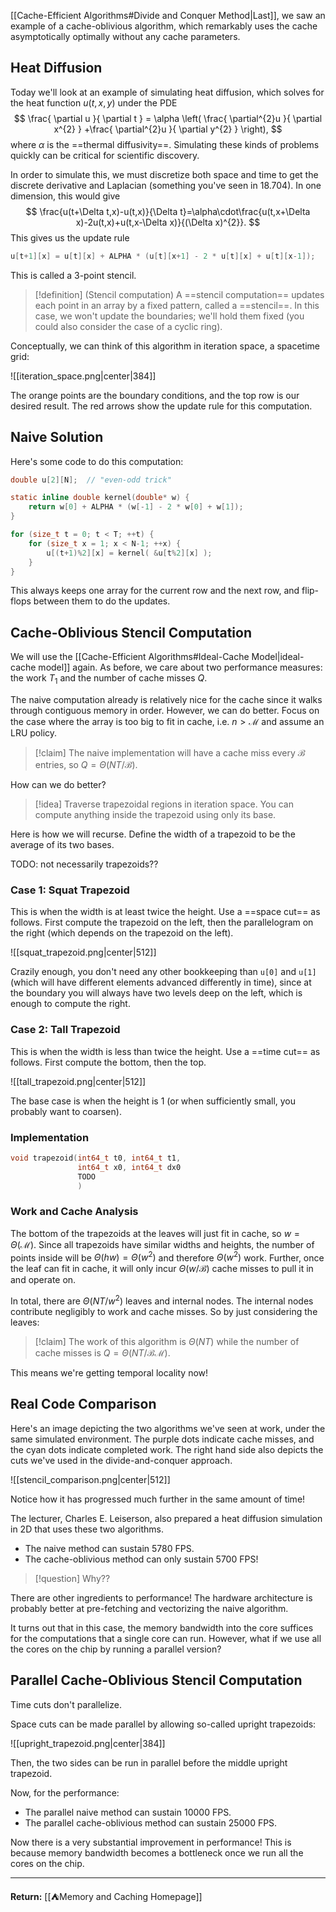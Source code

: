 [[Cache-Efficient Algorithms#Divide and Conquer Method|Last]], we saw an example of a cache-oblivious algorithm, which remarkably uses the cache asymptotically optimally without any cache parameters.

## Heat Diffusion

Today we'll look at an example of simulating heat diffusion, which solves for the heat function $u(t,x,y)$ under the PDE
$$
\frac{ \partial u }{ \partial t } = \alpha \left( \frac{ \partial^{2}u }{ \partial x^{2} } +\frac{ \partial^{2}u }{ \partial y^{2} }  \right),
$$
where $\alpha$ is the ==thermal diffusivity==. Simulating these kinds of problems quickly can be critical for scientific discovery.

In order to simulate this, we must discretize both space and time to get the discrete derivative and Laplacian (something you've seen in 18.704). In one dimension, this would give
$$
\frac{u(t+\Delta t,x)-u(t,x)}{\Delta t}=\alpha\cdot\frac{u(t,x+\Delta x)-2u(t,x)+u(t,x-\Delta x)}{(\Delta x)^{2}}.
$$
This gives us the update rule

```c
u[t+1][x] = u[t][x] + ALPHA * (u[t][x+1] - 2 * u[t][x] + u[t][x-1]);
```

This is called a 3-point stencil.

> [!definition] (Stencil computation)
> A ==stencil computation== updates each point in an array by a fixed pattern, called a ==stencil==. In this case, we won't update the boundaries; we'll hold them fixed (you could also consider the case of a cyclic ring).

Conceptually, we can think of this algorithm in iteration space, a spacetime grid:

![[iteration_space.png|center|384]]

The orange points are the boundary conditions, and the top row is our desired result. The red arrows show the update rule for this computation.

## Naive Solution

Here's some code to do this computation:

```c
double u[2][N];  // "even-odd trick"

static inline double kernel(double* w) {
	return w[0] + ALPHA * (w[-1] - 2 * w[0] + w[1]);
}

for (size_t t = 0; t < T; ++t) {
	for (size_t x = 1; x < N-1; ++x) {
		u[(t+1)%2][x] = kernel( &u[t%2][x] );
	}
}
```

This always keeps one array for the current row and the next row, and flip-flops between them to do the updates.

## Cache-Oblivious Stencil Computation

We will use the [[Cache-Efficient Algorithms#Ideal-Cache Model|ideal-cache model]] again. As before, we care about two performance measures: the work $T_{1}$ and the number of cache misses $Q$.

The naive computation already is relatively nice for the cache since it walks through contiguous memory in order. However, we can do better. Focus on the case where the array is too big to fit in cache, i.e. $n>\mathcal{M}$ and assume an LRU policy.

> [!claim]
> The naive implementation will have a cache miss every $\mathcal{B}$ entries, so $Q=\Theta(NT/\mathcal{B})$. 

How can we do better?

> [!idea]
> Traverse trapezoidal regions in iteration space. You can compute anything inside the trapezoid using only its base.

Here is how we will recurse. Define the width of a trapezoid to be the average of its two bases.

TODO: not necessarily trapezoids??

### Case 1: Squat Trapezoid

This is when the width is at least twice the height. Use a ==space cut== as follows. First compute the trapezoid on the left, then the parallelogram on the right (which depends on the trapezoid on the left).

![[squat_trapezoid.png|center|512]]

Crazily enough, you don't need any other bookkeeping than `u[0]` and `u[1]` (which will have different elements advanced differently in time), since at the boundary you will always have two levels deep on the left, which is enough to compute the right.

### Case 2: Tall Trapezoid 

This is when the width is less than twice the height. Use a ==time cut== as follows. First compute the bottom, then the top.

![[tall_trapezoid.png|center|512]]

The base case is when the height is 1 (or when sufficiently small, you probably want to coarsen). 

### Implementation

```c
void trapezoid(int64_t t0, int64_t t1,
			   int64_t x0, int64_t dx0
			   TODO
			   )
```


### Work and Cache Analysis

The bottom of the trapezoids at the leaves will just fit in cache, so $w=\Theta(\mathcal{M})$. Since all trapezoids have similar widths and heights, the number of points inside will be $\Theta(hw)=\Theta(w^{2})$ and therefore $\Theta(w^{2})$ work. Further, once the leaf can fit in cache, it will only incur $\Theta(w/\mathcal{B})$ cache misses to pull it in and operate on.

In total, there are $\Theta(NT/w^{2})$ leaves and internal nodes. The internal nodes contribute negligibly to work and cache misses. So by just considering the leaves:

> [!claim]
> The work of this algorithm is $\Theta(NT)$ while the number of cache misses is $Q=\Theta(NT/\mathcal{B}\mathcal{M})$. 

This means we're getting temporal locality now!

## Real Code Comparison

Here's an image depicting the two algorithms we've seen at work, under the same simulated environment. The purple dots indicate cache misses, and the cyan dots indicate completed work. The right hand side also depicts the cuts we've used in the divide-and-conquer approach.

![[stencil_comparison.png|center|512]]

Notice how it has progressed much further in the same amount of time!

The lecturer, Charles E. Leiserson, also prepared a heat diffusion simulation in 2D that uses these two algorithms.

* The naive method can sustain 5780 FPS.
* The cache-oblivious method can only sustain 5700 FPS!

> [!question]
> Why??

There are other ingredients to performance! The hardware architecture is probably better at pre-fetching and vectorizing the naive algorithm.

It turns out that in this case, the memory bandwidth into the core suffices for the computations that a single core can run. However, what if we use all the cores on the chip by running a parallel version?

## Parallel Cache-Oblivious Stencil Computation

Time cuts don't parallelize.

Space cuts can be made parallel by allowing so-called upright trapezoids:

![[upright_trapezoid.png|center|384]]

Then, the two sides can be run in parallel before the middle upright trapezoid. 

Now, for the performance:

* The parallel naive method can sustain 10000 FPS. 
* The parallel cache-oblivious method can sustain 25000 FPS.

Now there is a very substantial improvement in performance! This is because memory bandwidth becomes a bottleneck once we run all the cores on the chip.

---

**Return:** [[⛺Memory and Caching Homepage]] 